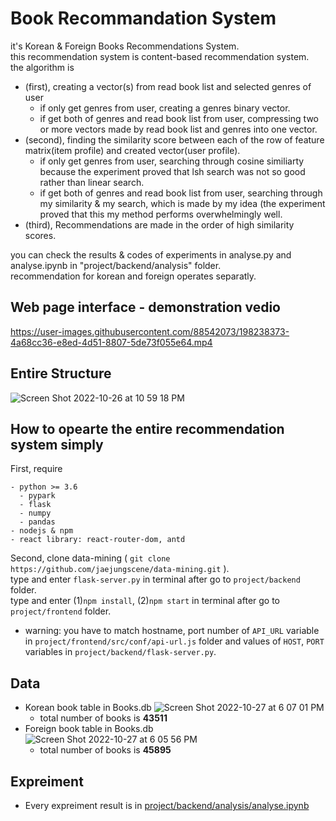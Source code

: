 # Book Recommandation System
it's Korean & Foreign Books Recommendations System.  
this recommendation system is content-based recommendation system.  
the algorithm is 
  - (first), creating a vector(s) from read book list and selected genres of user
    - if only get genres from user, creating a genres binary vector.
    - if get both of genres and read book list from user, compressing two or more vectors made by read book list and genres into one vector.
  - (second), finding the similarity score between each of the row of feature matrix(item profile) and created vector(user profile).
    - if only get genres from user, searching through cosine similiarty because the experiment proved that lsh search was not so good rather than linear search.
    - if get both of genres and read book list from user, searching through my similarity & my search, which is made by my idea (the experiment proved that this my method performs overwhelmingly well.
  - (third), Recommendations are made in the order of high similarity scores.  

you can check the results & codes of experiments in analyse.py and analyse.ipynb in "project/backend/analysis" folder.  
recommendation for korean and foreign operates separatly.  


## Web page interface - demonstration vedio
https://user-images.githubusercontent.com/88542073/198238373-4a68cc36-e8ed-4d51-8807-5de73f055e64.mp4


## Entire Structure
![Screen Shot 2022-10-26 at 10 59 18 PM](https://user-images.githubusercontent.com/88542073/198236860-8cb15fc5-0834-43ae-811e-2119dc91a346.png)


## How to opearte the entire recommendation system simply
First, require 
```
- python >= 3.6
  - pypark
  - flask
  - numpy
  - pandas
- nodejs & npm
- react library: react-router-dom, antd
```
Second, clone data-mining ( `git clone https://github.com/jaejungscene/data-mining.git` ).  
type and enter `flask-server.py` in terminal after go to `project/backend` folder.   
type and enter (1)`npm install`, (2)`npm start` in terminal after go to `project/frontend` folder.  
- warning: you have to match hostname, port number of `API_URL` variable in `project/frontend/src/conf/api-url.js` folder and values of `HOST`, `PORT` variables in `project/backend/flask-server.py`.  


## Data
- Korean book table in Books.db
![Screen Shot 2022-10-27 at 6 07 01 PM](https://user-images.githubusercontent.com/88542073/198242621-55191193-cbd4-4a59-840e-194ff7361a4a.png)
  - total number of books is **43511**
- Foreign book table in Books.db
![Screen Shot 2022-10-27 at 6 05 56 PM](https://user-images.githubusercontent.com/88542073/198242393-0849b7e0-22d7-4779-8993-c3a34a1ba443.png)
  - total number of books is **45895**


## Expreiment
- Every expreiment result is in [project/backend/analysis/analyse.ipynb](https://github.com/jaejungscene/data-mining/tree/main/project/backend/analysis)
